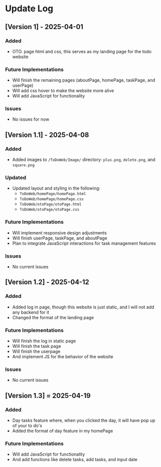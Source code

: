 # Update Log

## [Version 1] - 2025-04-01

### Added
- OTO. page html and css, this serves as my landing page for the todo website

### Future Implementations
- Will finish the remaining pages (aboutPage, homePage, taskPage, and userPage)
- Will add css hover to make the website more alive 
- Will add JavaScript for functionality 

### Issues
- No issues for now 

## [Version 1.1] - 2025-04-08

### Added
- Added images to `/ToDoWeb/Image/` directory: `plus.png`, `delete.png`, and `square.png`

### Updated
- Updated layout and styling in the following:
  - `ToDoWeb/homePage/homePage.html`
  - `ToDoWeb/homePage/homePage.css`
  - `ToDoWeb/otoPage/otoPage.html`
  - `ToDoWeb/otoPage/otoPage.css`

### Future Implementations
- Will implement responsive design adjustments
- Will finish userPage, taskPage, and aboutPage
- Plan to integrate JavaScript interactions for task management features

### Issues
- No current issues

## [Version 1.2] - 2025-04-12

### Added
- Added log in page, though this website is just static, and I will not add any backend for it
- Changed the format of the landing page

### Future Implementations
- Will finish the log in static page 
- Will finish the task page 
- Will finish the userpage
- And implement JS for the behavior of the website 

### Issues 
- No current issues

## [Version 1.3] = 2025-04-19

### Added 
- Day tasks feature where, when you clicked the day, it will have pop up of your to do's
- Added the format of day feature in my homePage

### Future Implementations 
- Will add JavaScript for functionality
- And add functions like delete tasks, add tasks, and input date
